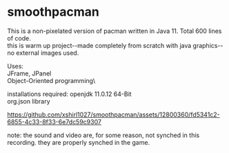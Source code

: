 # smoothpacman
This is a non-pixelated version of pacman written in Java 11. Total 600 lines of code. \
this is warm up project--made completely from scratch with java graphics--no external images used.

Uses:\
JFrame, JPanel\
Object-Oriented programming\


installations required:
openjdk 11.0.12 64-Bit\
org.json library


https://github.com/xshirl1027/smoothpacman/assets/12800360/fd5341c2-6855-4c33-8f33-6e7dc59c9307

note: the sound and video are, for some reason, not synched in this recording. they are properly synched in the game.

